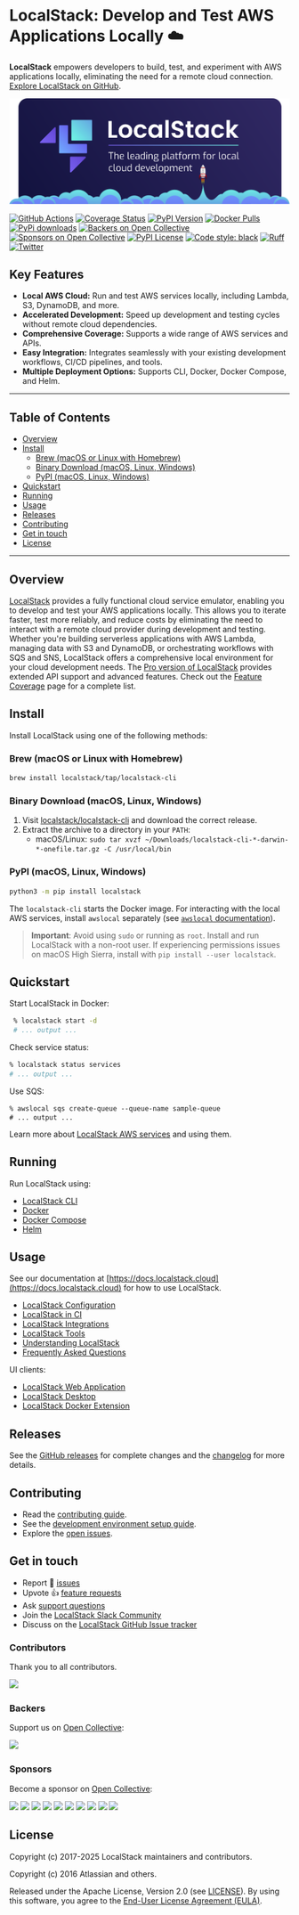 # LocalStack: Develop and Test AWS Applications Locally ☁️

**LocalStack** empowers developers to build, test, and experiment with AWS applications locally, eliminating the need for a remote cloud connection.  [Explore LocalStack on GitHub](https://github.com/localstack/localstack).

<p align="center">
  <img src="https://raw.githubusercontent.com/localstack/localstack/master/docs/localstack-readme-banner.svg" alt="LocalStack - A fully functional local cloud stack">
</p>

[![GitHub Actions](https://github.com/localstack/localstack/actions/workflows/aws-main.yml/badge.svg?branch=master)](https://github.com/localstack/localstack/actions/workflows/aws-main.yml?query=branch%3Amaster)
[![Coverage Status](https://coveralls.io/repos/github/localstack/localstack/badge.svg?branch=master)](https://coveralls.io/github/localstack/localstack?branch=master)
[![PyPI Version](https://img.shields.io/pypi/v/localstack?color=blue)](https://pypi.org/project/localstack/)
[![Docker Pulls](https://img.shields.io/docker/pulls/localstack/localstack)](https://hub.docker.com/r/localstack/localstack)
[![PyPi downloads](https://static.pepy.tech/badge/localstack)](https://pypi.org/project/localstack)
[![Backers on Open Collective](https://opencollective.com/localstack/backers/badge.svg)](https://opencollective.com/localstack/backers)
[![Sponsors on Open Collective](https://opencollective.com/localstack/sponsors/badge.svg)](https://opencollective.com/localstack/sponsors)
[![PyPI License](https://img.shields.io/pypi/l/localstack.svg)](https://img.shields.io/pypi/l/localstack.svg)
[![Code style: black](https://img.shields.io/badge/code%20style-black-000000.svg)](https://github.com/psf/black)
[![Ruff](https://img.shields.io/endpoint?url=https://raw.githubusercontent.com/astral-sh/ruff/main/assets/badge/v2.json)](https://github.com/astral-sh/ruff)
[![Twitter](https://img.shields.io/twitter/url/http/shields.io.svg?style=social)](https://twitter.com/localstack)


## Key Features

*   **Local AWS Cloud:** Run and test AWS services locally, including Lambda, S3, DynamoDB, and more.
*   **Accelerated Development:** Speed up development and testing cycles without remote cloud dependencies.
*   **Comprehensive Coverage:**  Supports a wide range of AWS services and APIs.
*   **Easy Integration:** Integrates seamlessly with your existing development workflows, CI/CD pipelines, and tools.
*   **Multiple Deployment Options:** Supports CLI, Docker, Docker Compose, and Helm.

---

## Table of Contents

*   [Overview](#overview)
*   [Install](#install)
    *   [Brew (macOS or Linux with Homebrew)](#brew-macos-or-linux-with-homebrew)
    *   [Binary Download (macOS, Linux, Windows)](#binary-download-macos-linux-windows)
    *   [PyPI (macOS, Linux, Windows)](#pypi-macos-linux-windows)
*   [Quickstart](#quickstart)
*   [Running](#running)
*   [Usage](#usage)
*   [Releases](#releases)
*   [Contributing](#contributing)
*   [Get in touch](#get-in-touch)
*   [License](#license)

---

## Overview

[LocalStack](https://localstack.cloud) provides a fully functional cloud service emulator, enabling you to develop and test your AWS applications locally.  This allows you to iterate faster, test more reliably, and reduce costs by eliminating the need to interact with a remote cloud provider during development and testing. Whether you're building serverless applications with AWS Lambda, managing data with S3 and DynamoDB, or orchestrating workflows with SQS and SNS, LocalStack offers a comprehensive local environment for your cloud development needs.  The [Pro version of LocalStack](https://localstack.cloud/pricing) provides extended API support and advanced features. Check out the [Feature Coverage](https://docs.localstack.cloud/user-guide/aws/feature-coverage/) page for a complete list.

## Install

Install LocalStack using one of the following methods:

### Brew (macOS or Linux with Homebrew)

```bash
brew install localstack/tap/localstack-cli
```

### Binary Download (macOS, Linux, Windows)

1.  Visit [localstack/localstack-cli](https://github.com/localstack/localstack-cli/releases/latest) and download the correct release.
2.  Extract the archive to a directory in your `PATH`:
    -   macOS/Linux: `sudo tar xvzf ~/Downloads/localstack-cli-*-darwin-*-onefile.tar.gz -C /usr/local/bin`

### PyPI (macOS, Linux, Windows)

```bash
python3 -m pip install localstack
```

The `localstack-cli` starts the Docker image. For interacting with the local AWS services, install `awslocal` separately (see [`awslocal` documentation](https://docs.localstack.cloud/user-guide/integrations/aws-cli/#localstack-aws-cli-awslocal)).

> **Important**: Avoid using `sudo` or running as `root`. Install and run LocalStack with a non-root user. If experiencing permissions issues on macOS High Sierra, install with `pip install --user localstack`.

## Quickstart

Start LocalStack in Docker:

```bash
 % localstack start -d
 # ... output ...
```

Check service status:

```bash
% localstack status services
# ... output ...
```

Use SQS:

```shell
% awslocal sqs create-queue --queue-name sample-queue
# ... output ...
```

Learn more about [LocalStack AWS services](https://docs.localstack.cloud/references/coverage/) and using them.

## Running

Run LocalStack using:

*   [LocalStack CLI](https://docs.localstack.cloud/getting-started/installation/#localstack-cli)
*   [Docker](https://docs.localstack.cloud/getting-started/installation/#docker)
*   [Docker Compose](https://docs.localstack.cloud/getting-started/installation/#docker-compose)
*   [Helm](https://docs.localstack.cloud/getting-started/installation/#helm)

## Usage

See our documentation at [https://docs.localstack.cloud](https://docs.localstack.cloud) for how to use LocalStack.

*   [LocalStack Configuration](https://docs.localstack.cloud/references/configuration/)
*   [LocalStack in CI](https://docs.localstack.cloud/user-guide/ci/)
*   [LocalStack Integrations](https://docs.localstack.cloud/user-guide/integrations/)
*   [LocalStack Tools](https://docs.localstack.cloud/user-guide/tools/)
*   [Understanding LocalStack](https://docs.localstack.cloud/references/)
*   [Frequently Asked Questions](https://docs.localstack.cloud/getting-started/faq/)

UI clients:

*   [LocalStack Web Application](https://app.localstack.cloud)
*   [LocalStack Desktop](https://docs.localstack.cloud/user-guide/tools/localstack-desktop/)
*   [LocalStack Docker Extension](https://docs.localstack.cloud/user-guide/tools/localstack-docker-extension/)

## Releases

See the [GitHub releases](https://github.com/localstack/localstack/releases) for complete changes and the [changelog](https://docs.localstack.cloud/references/changelog/) for more details.

## Contributing

*   Read the [contributing guide](docs/CONTRIBUTING.md).
*   See the [development environment setup guide](docs/development-environment-setup/README.md).
*   Explore the [open issues](https://github.com/localstack/localstack/issues).

## Get in touch

*   Report 🐞 [issues](https://github.com/localstack/localstack/issues/new/choose)
*   Upvote 👍 [feature requests](https://github.com/localstack/localstack/issues?q=is%3Aissue+is%3Aopen+sort%3Areactions-%2B1-desc+)
*   Ask [support questions](https://docs.localstack.cloud/getting-started/help-and-support/)
*   Join the [LocalStack Slack Community](https://localstack.cloud/contact/)
*   Discuss on the [LocalStack GitHub Issue tracker](https://github.com/localstack/localstack/issues)

### Contributors

Thank you to all contributors.

<a href="https://github.com/localstack/localstack/graphs/contributors"><img src="https://opencollective.com/localstack/contributors.svg?width=890" /></a>

### Backers

Support us on [Open Collective](https://opencollective.com/localstack#backer):

<a href="https://opencollective.com/localstack#backers" target="_blank"><img src="https://opencollective.com/localstack/backers.svg?width=890"></a>

### Sponsors

Become a sponsor on [Open Collective](https://opencollective.com/localstack#sponsor):

<a href="https://opencollective.com/localstack/sponsor/0/website" target="_blank"><img src="https://opencollective.com/localstack/sponsor/0/avatar.svg"></a>
<a href="https://opencollective.com/localstack/sponsor/1/website" target="_blank"><img src="https://opencollective.com/localstack/sponsor/1/avatar.svg"></a>
<a href="https://opencollective.com/localstack/sponsor/2/website" target="_blank"><img src="https://opencollective.com/localstack/sponsor/2/avatar.svg"></a>
<a href="https://opencollective.com/localstack/sponsor/3/website" target="_blank"><img src="https://opencollective.com/localstack/sponsor/3/avatar.svg"></a>
<a href="https://opencollective.com/localstack/sponsor/4/website" target="_blank"><img src="https://opencollective.com/localstack/sponsor/4/avatar.svg"></a>
<a href="https://opencollective.com/localstack/sponsor/5/website" target="_blank"><img src="https://opencollective.com/localstack/sponsor/5/avatar.svg"></a>
<a href="https://opencollective.com/localstack/sponsor/6/website" target="_blank"><img src="https://opencollective.com/localstack/sponsor/6/avatar.svg"></a>
<a href="https://opencollective.com/localstack/sponsor/7/website" target="_blank"><img src="https://opencollective.com/localstack/sponsor/7/avatar.svg"></a>
<a href="https://opencollective.com/localstack/sponsor/8/website" target="_blank"><img src="https://opencollective.com/localstack/sponsor/8/avatar.svg"></a>
<a href="https://opencollective.com/localstack/sponsor/9/website" target="_blank"><img src="https://opencollective.com/localstack/sponsor/9/avatar.svg"></a>

## License

Copyright (c) 2017-2025 LocalStack maintainers and contributors.

Copyright (c) 2016 Atlassian and others.

Released under the Apache License, Version 2.0 (see [LICENSE](LICENSE.txt)). By using this software, you agree to the [End-User License Agreement (EULA)](docs/end_user_license_agreement).